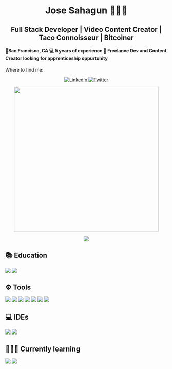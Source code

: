 <h1 align='center'>
     Jose Sahagun 👨🏻‍💻
   <h2 align='center'>
        Full Stack Developer | Video Content Creator | Taco Connoisseur | Bitcoiner
   </h2>
</h1>

<h4 align='left'>
📍San Francisco, CA 💻 5 years of experience 💼 Freelance Dev and Content Creator looking for apprenticeship oppurtunity
</h4>

<p align='center'>
    
Where to find me:
</p>

<p align='center'>
    <a href="https://www.linkedin.com/in/josesahagun01/" target="_blank"><img alt="LinkedIn" src="https://img.shields.io/badge/linkedin-%230077B5.svg?&style=for-the-badge&logo=linkedin&logoColor=white" />
    </a>
    <a href="https://twitter.com/jos3sahagun" target="_blank"><img alt="Twitter" src="https://img.shields.io/badge/twitter-%231DA1F2.svg?&style=for-the-badge&logo=twitter&logoColor=white"/>
    </a> 
</p>

<p align='center'>
  <a href="#"><img src="https://github-readme-stats.vercel.app/api?username=jsahagun91&show_icons=true&count_private=true&theme=dark" width="450"></a>
</p>

<p align='center'>
  <a href="https://github.com/anuraghazra/github-readme-stats">
  <!-- Change the `github-readme-stats.anuraghazra1.vercel.app` to `github-readme-stats.vercel.app`  -->
  <img align="center" src="https://github-readme-stats.anuraghazra1.vercel.app/api/top-langs/?username=jsahagun91&layout=compact&theme=tokyonight" />
</a>
</p>

## 📚 Education
<a><img src="https://img.shields.io/badge/Chaincode Labs Bitcoin Protocol Development-FB9101.svg?&style=for-the-badge&logo=lightning&logoColor=black"/>
</a> 
<a><img src="https://img.shields.io/badge/UC Berkeley Extension Full Stack Coding Bootcamp-%23007ACC.svg?&style=for-the-badge&logo=lightning&logoColor=white"/>
</a> 

## ⚙️ Tools

<a><img src="https://img.shields.io/badge/react-4682B4.svg?&style=for-the-badge&logo=react&logoColor=cyan"/>
</a>
<a><img src="https://img.shields.io/badge/node-00A300.svg?&style=for-the-badge&logo=nodejs&logoColor=green"/>
</a>
<a>
<img src="https://img.shields.io/badge/iOS-000000?logo=ios&logoColor=white&style=for-the-badge"/>
</a> 
<a>
<img src="https://img.shields.io/badge/Swift-%23FA7343.svg?&style=for-the-badge&logo=swift&logoColor=white"/>
</a> 
<a><img src="https://img.shields.io/badge/typescript%20-%23007ACC.svg?&style=for-the-badge&logo=typescript&logoColor=white"/>
</a>
<a><img src="https://img.shields.io/badge/solidity-ffffff.svg?&style=for-the-badge&logo=solidity&logoColor=black"/>
</a> 
<a><img src="https://img.shields.io/badge/git-%23F05032.svg?&style=for-the-badge&logo=git&logoColor=white"/>
</a> 

## 💻 IDEs 
<a><img src="https://img.shields.io/badge/Visual Studio Code-%23007ACC.svg?&style=for-the-badge&logo=visual-studio-code&logoColor=white"/>
</a> 
<a><img src="https://img.shields.io/badge/Xcode-%231575F9.svg?&style=for-the-badge&logo=xcode&logoColor=white"/>
</a> 

## 👨🏻‍💻 Currently learning
<a><img src="https://img.shields.io/badge/Cypress-ffffff.svg?&style=for-the-badge&logo=cypress&logoColor=black"/>
</a>
<a><img src="https://img.shields.io/badge/₿⚡Lightning Network App Development-FB9101.svg?&style=for-the-badge&logo=lightning&logoColor=black"/>
</a>



<!--
**jsahagun91/jsahagun91** is a ✨ _special_ ✨ repository because its `README.md` (this file) appears on your GitHub profile.

Here are some ideas to get you started:

- 🔭 I’m currently working on ...
- 🌱 I’m currently learning ...
- 👯 I’m looking to collaborate on ...
- 🤔 I’m looking for help with ...
- 💬 Ask me about ...
- 📫 How to reach me: ...
- 😄 Pronouns: ...
- ⚡ Fun fact: ...
-->

